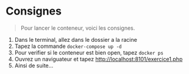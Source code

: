 # Consignes

> Pour lancer le conteneur, voici les consignes.

1. Dans le terminal, allez dans le dossier a la racine
2. Tapez la commande ``docker-compose up -d``
3. Pour verifier si le conteneur est bien open, tapez ``docker ps``
4. Ouvrez un naviguateur et tapez <http://localhost:8101/exercice1.php>
5. Ainsi de suite...
